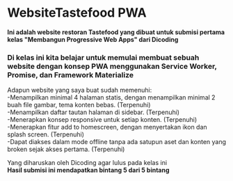 # WebsiteTastefood PWA
**Ini adalah website restoran Tastefood yang dibuat untuk submisi pertama kelas "Membangun Progressive Web Apps" dari Dicoding**  

### Di kelas ini kita belajar untuk memulai membuat sebuah website dengan konsep PWA menggunakan Service Worker, Promise, dan Framework Materialize  
Adapun website yang saya buat sudah memenuhi:  
-Menampilkan minimal 4 halaman statis, dengan menampilkan minimal 2 buah file gambar, tema konten bebas. (Terpenuhi)  
-Menampilkan daftar tautan halaman di sidebar. (Terpenuhi)  
-Menerapkan konsep responsive untuk setiap konten. (Terpenuhi)  
-Menerapkan fitur add to homescreen, dengan menyertakan ikon dan splash screen. (Terpenuhi)  
-Dapat diakses dalam mode offline tanpa ada satupun aset dan konten yang broken sejak akses pertama. (Terpenuhi)  

Yang diharuskan oleh Dicoding agar lulus pada kelas ini    
**Hasil submisi ini mendapatkan bintang 5 dari 5 bintang**  
  
